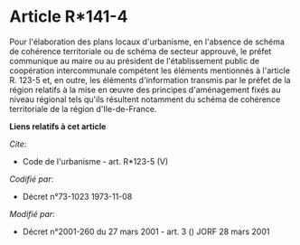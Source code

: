 # Article R*141-4

Pour l'élaboration des plans locaux d'urbanisme, en l'absence de schéma de cohérence territoriale ou de schéma de secteur
approuvé, le préfet communique au maire ou au président de l'établissement public de coopération intercommunale compétent les
éléments mentionnés à l'article R. 123-5 et, en outre, les éléments d'information transmis par le préfet de la région
relatifs à la mise en œuvre des principes d'aménagement fixés au niveau régional tels qu'ils résultent notamment du schéma de
cohérence territoriale de la région d'Ile-de-France.

**Liens relatifs à cet article**

_Cite_:

  - Code de l'urbanisme - art. R*123-5 (V)

_Codifié par_:

  - Décret n°73-1023 1973-11-08

_Modifié par_:

  - Décret n°2001-260 du 27 mars 2001 - art. 3 () JORF 28 mars 2001
